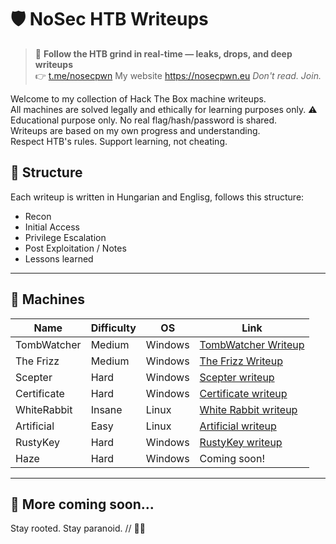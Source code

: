 # 🛡️ NoSec HTB Writeups

> 🚨 **Follow the HTB grind in real-time — leaks, drops, and deep writeups**  
> 👉 [t.me/nosecpwn](https://t.me/nosecpwn)
> My website https://nosecpwn.eu
> _Don't read. Join._

Welcome to my collection of Hack The Box machine writeups.  
All machines are solved legally and ethically for learning purposes only.
⚠️ Educational purpose only. No real flag/hash/password is shared.  
Writeups are based on my own progress and understanding.  
Respect HTB's rules. Support learning, not cheating.

## 📌 Structure

Each writeup is written in Hungarian and Englisg, follows this structure:

- Recon
- Initial Access
- Privilege Escalation
- Post Exploitation / Notes
- Lessons learned


---

## 📌 Machines

| Name        | Difficulty | OS      | Link |
|-------------|------------|---------|------|
| TombWatcher | Medium     | Windows | [TombWatcher Writeup](https://github.com/No4Sec/htb-writeups/tree/main/tomb_watcher) |
| The Frizz   | Medium     | Windows | [The Frizz Writeup](https://github.com/No4Sec/htb-writeups/tree/main/the_frizz)     |
| Scepter     | Hard       | Windows | [Scepter writeup](https://github.com/No4Sec/htb-writeups/tree/main/scepter)    |
| Certificate | Hard       | Windows | [Certificate writeup](https://github.com/No4Sec/htb-writeups/tree/main/certificate)  |
| WhiteRabbit | Insane      | Linux   |[White Rabbit writeup](https://github.com/No4Sec/htb-writeups/tree/main/white_rabbit) |         
| Artificial  | Easy       | Linux   | [Artificial writeup](https://github.com/No4Sec/htb-writeups/tree/main/artificial) |
| RustyKey        | Hard       | Windows | [RustyKey writeup](https://github.com/No4Sec/htb-writeups/tree/main/rusty_key) |
| Haze        | Hard       | Windows | Coming soon! |

---

## 🚀 More coming soon...
Stay rooted. Stay paranoid. // 🕵️‍♂️
